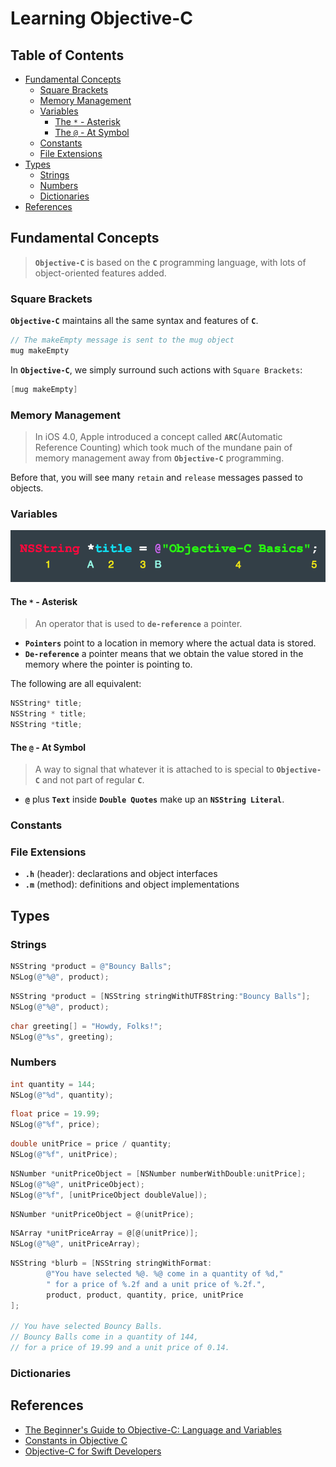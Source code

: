 # Learning Objective-C

## Table of Contents
<!-- START doctoc generated TOC please keep comment here to allow auto update -->
<!-- DON'T EDIT THIS SECTION, INSTEAD RE-RUN doctoc TO UPDATE -->


- [Fundamental Concepts](#fundamental-concepts)
  - [Square Brackets](#square-brackets)
  - [Memory Management](#memory-management)
  - [Variables](#variables)
    - [The `*` - Asterisk](#the----asterisk)
    - [The `@` - At Symbol](#the----at-symbol)
  - [Constants](#constants)
  - [File Extensions](#file-extensions)
- [Types](#types)
  - [Strings](#strings)
  - [Numbers](#numbers)
  - [Dictionaries](#dictionaries)
- [References](#references)

<!-- END doctoc generated TOC please keep comment here to allow auto update -->


## Fundamental Concepts

> **`Objective-C`** is based on the **`C`** programming language, with lots of object-oriented features added.

### Square Brackets

**`Objective-C`** maintains all the same syntax and features of **`C`**.

```c
// The makeEmpty message is sent to the mug object
mug makeEmpty
```

In **`Objective-C`**, we simply surround such actions with `Square Brackets`:

```objective-c
[mug makeEmpty]
```

### Memory Management

> In iOS 4.0, Apple introduced a concept called **`ARC`**(Automatic Reference Counting) which took much of the mundane pain of memory management away from **`Objective-C`** programming.

Before that, you will see many `retain` and `release` messages passed to objects.

### Variables

![NSString title](screenshots/variables.png)

#### The `*` - Asterisk

> An operator that is used to **`de-reference`** a pointer. 

- **`Pointers`** point to a location in memory where the actual data is stored.
- **`De-reference`** a pointer means that we obtain the value stored in the memory where the pointer is pointing to.

The following are all equivalent:

```objective-c
NSString* title;
NSString * title; 
NSString *title;
```

#### The `@` - At Symbol

> A way to signal that whatever it is attached to is special to **`Objective-C`** and not part of regular **`C`**. 

- **`@`** plus **`Text`** inside **`Double Quotes`** make up an **`NSString Literal`**.

### Constants

### File Extensions
* **`.h`** (header): declarations and object interfaces
* **`.m`** (method): definitions and object implementations


## Types

### Strings

```objective-c
NSString *product = @"Bouncy Balls";
NSLog(@"%@", product);
```

```objective-c
NSString *product = [NSString stringWithUTF8String:"Bouncy Balls"];
NSLog(@"%@", product);
```

```objective-c
char greeting[] = "Howdy, Folks!";
NSLog(@"%s", greeting);
```

### Numbers

```objective-c
int quantity = 144;
NSLog(@"%d", quantity);
```

```objective-c
float price = 19.99;
NSLog(@"%f", price);
```

```objective-c
double unitPrice = price / quantity;
NSLog(@"%f", unitPrice);
```

```objective-c
NSNumber *unitPriceObject = [NSNumber numberWithDouble:unitPrice];
NSLog(@"%@", unitPriceObject);
NSLog(@"%f", [unitPriceObject doubleValue]);
```

```objective-c
NSNumber *unitPriceObject = @(unitPrice);
```

```objective-c
NSArray *unitPriceArray = @[@(unitPrice)];
NSLog(@"%@", unitPriceArray);
```

```objective-c
NSString *blurb = [NSString stringWithFormat:
        @"You have selected %@. %@ come in a quantity of %d,"
        " for a price of %.2f and a unit price of %.2f.",
        product, product, quantity, price, unitPrice
];

// You have selected Bouncy Balls.
// Bouncy Balls come in a quantity of 144,
// for a price of 19.99 and a unit price of 0.14.
```

### Dictionaries


## References

- [The Beginner's Guide to Objective-C: Language and Variables](http://blog.teamtreehouse.com/the-beginners-guide-to-objective-c-language-and-variables)
- [Constants in Objective C](https://www.ios-blog.com/tutorials/objective-c/constants-in-objective-c)
- [Objective-C for Swift Developers](https://teamtreehouse.com/library/objectivec-for-swift-developers-2)
